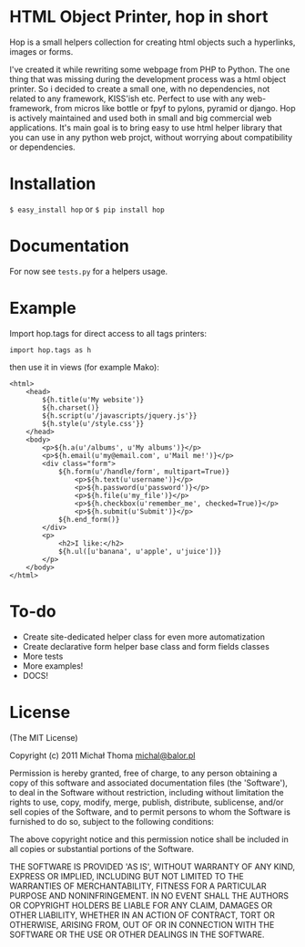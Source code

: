 # HTML Object Printer, hop in short

  Hop is a small helpers collection for creating html objects such a hyperlinks, images or forms.

  I've created it while rewriting some webpage from PHP to Python. The one thing that was missing during the development process was a html object printer. So i decided to create a small one, with no dependencies, not related to any framework, KISS'ish etc. Perfect to use with any web-framework, from micros like bottle or fpyf to pylons, pyramid or django.
  Hop is actively maintained and used both in small and big commercial web applications. It's main goal is to bring easy to use html helper library that you can use in any python web projct, without worrying about compatibility or dependencies.

# Installation

  `$ easy_install hop` or `$ pip install hop`

# Documentation

  For now see `tests.py` for a helpers usage.

# Example

  Import hop.tags for direct access to all tags printers:
    
    import hop.tags as h

  then use it in views (for example Mako):

    <html>
        <head>
            ${h.title(u'My website')}
            ${h.charset()}
            ${h.script(u'/javascripts/jquery.js'}}
            ${h.style(u'/style.css'}}
        </head>
        <body>
            <p>${h.a(u'/albums', u'My albums')}</p>
            <p>${h.email(u'my@email.com', u'Mail me!')}</p>
            <div class="form">
                ${h.form(u'/handle/form', multipart=True)}
                    <p>${h.text(u'username')}</p>
                    <p>${h.password(u'password')}</p>
                    <p>${h.file(u'my_file')}</p>
                    <p>${h.checkbox(u'remember_me', checked=True)}</p>
                    <p>${h.submit(u'Submit')}</p>
                ${h.end_form()}
            </div>
            <p>
                <h2>I like:</h2>
                ${h.ul([u'banana', u'apple', u'juice'])}
            </p>
        </body>
    </html>

# To-do

  * Create site-dedicated helper class for even more automatization
  * Create declarative form helper base class and form fields classes
  * More tests
  * More examples!
  * DOCS!

# License

  (The MIT License)

  Copyright (c) 2011 Michał Thoma <michal@balor.pl>

  Permission is hereby granted, free of charge, to any person obtaining a copy of this software and associated documentation files (the 'Software'), to deal in the Software without restriction, including without limitation the rights to use, copy, modify, merge, publish, distribute, sublicense, and/or sell copies of the Software, and to permit persons to whom the Software is furnished to do so, subject to the following conditions:

  The above copyright notice and this permission notice shall be included in all copies or substantial portions of the Software.

  THE SOFTWARE IS PROVIDED 'AS IS', WITHOUT WARRANTY OF ANY KIND, EXPRESS OR IMPLIED, INCLUDING BUT NOT LIMITED TO THE WARRANTIES OF MERCHANTABILITY, FITNESS FOR A PARTICULAR PURPOSE AND NONINFRINGEMENT. IN NO EVENT SHALL THE AUTHORS OR COPYRIGHT HOLDERS BE LIABLE FOR ANY CLAIM, DAMAGES OR OTHER LIABILITY, WHETHER IN AN ACTION OF CONTRACT, TORT OR OTHERWISE, ARISING FROM, OUT OF OR IN CONNECTION WITH THE SOFTWARE OR THE USE OR OTHER DEALINGS IN THE SOFTWARE.
